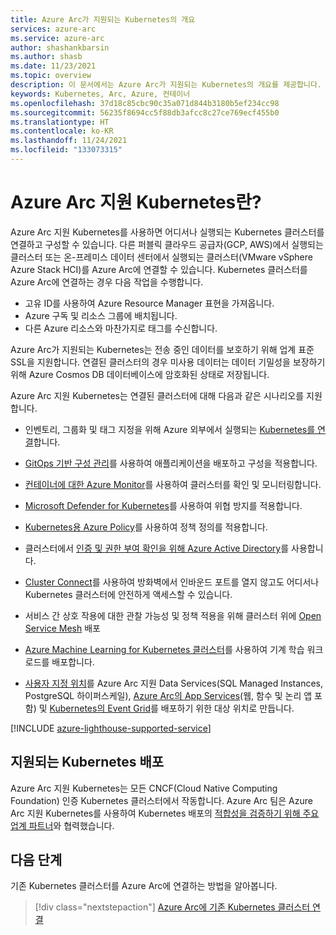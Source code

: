 ```yaml
---
title: Azure Arc가 지원되는 Kubernetes의 개요
services: azure-arc
ms.service: azure-arc
author: shashankbarsin
ms.author: shasb
ms.date: 11/23/2021
ms.topic: overview
description: 이 문서에서는 Azure Arc가 지원되는 Kubernetes의 개요를 제공합니다.
keywords: Kubernetes, Arc, Azure, 컨테이너
ms.openlocfilehash: 37d18c85cbc90c35a071d844b3180b5ef234cc98
ms.sourcegitcommit: 56235f8694cc5f88db3afcc8c27ce769ecf455b0
ms.translationtype: HT
ms.contentlocale: ko-KR
ms.lasthandoff: 11/24/2021
ms.locfileid: "133073315"
---
```

# <a name="what-is-azure-arc-enabled-kubernetes"></a>Azure Arc 지원 Kubernetes란?

Azure Arc 지원 Kubernetes를 사용하면 어디서나 실행되는 Kubernetes 클러스터를 연결하고 구성할 수 있습니다. 다른 퍼블릭 클라우드 공급자(GCP, AWS)에서 실행되는 클러스터 또는 온-프레미스 데이터 센터에서 실행되는 클러스터(VMware vSphere Azure Stack HCI)를 Azure Arc에 연결할 수 있습니다. Kubernetes 클러스터를 Azure Arc에 연결하는 경우 다음 작업을 수행합니다.
* 고유 ID를 사용하여 Azure Resource Manager 표현을 가져옵니다.
* Azure 구독 및 리소스 그룹에 배치됩니다.
* 다른 Azure 리소스와 마찬가지로 태그를 수신합니다.

Azure Arc가 지원되는 Kubernetes는 전송 중인 데이터를 보호하기 위해 업계 표준 SSL을 지원합니다. 연결된 클러스터의 경우 미사용 데이터는 데이터 기밀성을 보장하기 위해 Azure Cosmos DB 데이터베이스에 암호화된 상태로 저장됩니다.

Azure Arc 지원 Kubernetes는 연결된 클러스터에 대해 다음과 같은 시나리오를 지원합니다. 

* 인벤토리, 그룹화 및 태그 지정을 위해 Azure 외부에서 실행되는 [Kubernetes를 연결](quickstart-connect-cluster.md)합니다.

* [GitOps 기반 구성 관리](tutorial-use-gitops-connected-cluster.md)를 사용하여 애플리케이션을 배포하고 구성을 적용합니다. 

* [컨테이너에 대한 Azure Monitor](../../azure-monitor/containers/container-insights-enable-arc-enabled-clusters.md?toc=/azure/azure-arc/kubernetes/toc.json)를 사용하여 클러스터를 확인 및 모니터링합니다.

* [Microsoft Defender for Kubernetes](../../defender-for-cloud/defender-for-kubernetes-azure-arc.md?toc=/azure/azure-arc/kubernetes/toc.json)를 사용하여 위협 방지를 적용합니다.

* [Kubernetes용 Azure Policy](../../governance/policy/concepts/policy-for-kubernetes.md?toc=/azure/azure-arc/kubernetes/toc.json)를 사용하여 정책 정의를 적용합니다.

* 클러스터에서 [인증 및 권한 부여 확인을 위해 Azure Active Directory](azure-rbac.md)를 사용합니다.

* [Cluster Connect](cluster-connect.md)를 사용하여 방화벽에서 인바운드 포트를 열지 않고도 어디서나 Kubernetes 클러스터에 안전하게 액세스할 수 있습니다.

* 서비스 간 상호 작용에 대한 관찰 가능성 및 정책 적용을 위해 클러스터 위에 [Open Service Mesh](tutorial-arc-enabled-open-service-mesh.md) 배포

* [Azure Machine Learning for Kubernetes 클러스터](../../machine-learning/how-to-attach-arc-kubernetes.md?toc=/azure/azure-arc/kubernetes/toc.json)를 사용하여 기계 학습 워크로드를 배포합니다.

* [사용자 지정 위치](./custom-locations.md)를 Azure Arc 지원 Data Services(SQL Managed Instances, PostgreSQL 하이퍼스케일), [Azure Arc의 App Services](../../app-service/overview-arc-integration.md)(웹, 함수 및 논리 앱 포함) 및 [Kubernetes의 Event Grid](../../event-grid/kubernetes/overview.md)를 배포하기 위한 대상 위치로 만듭니다.

[!INCLUDE [azure-lighthouse-supported-service](../../../includes/azure-lighthouse-supported-service.md)]

## <a name="supported-kubernetes-distributions"></a>지원되는 Kubernetes 배포

Azure Arc 지원 Kubernetes는 모든 CNCF(Cloud Native Computing Foundation) 인증 Kubernetes 클러스터에서 작동합니다. Azure Arc 팀은 Azure Arc 지원 Kubernetes를 사용하여 Kubernetes 배포의 [적합성을 검증하기 위해 주요 업계 파트너](./validation-program.md)와 협력했습니다.

## <a name="next-steps"></a>다음 단계

기존 Kubernetes 클러스터를 Azure Arc에 연결하는 방법을 알아봅니다.
> [!div class="nextstepaction"]
> [Azure Arc에 기존 Kubernetes 클러스터 연결](./quickstart-connect-cluster.md)
